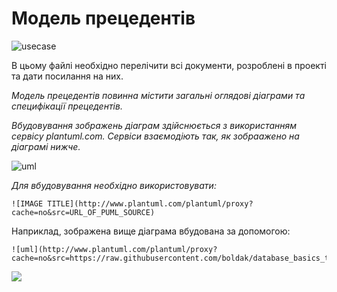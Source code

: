 # Модель прецедентів
![usecase](http://www.plantuml.com/plantuml/png/PP0_JyCm4CLtVufJM63eqAHTgtOAI20XHM7gOjANo99p3lv3AUB38mSN737vlRlVtLblxxoqFenQoCuRIqKTu7n1qj6ihkNMmSxLA8GGyQ5LM7tj4YT4SEYa0nMD6fZQQSQRUltNU54uKms6bPeUk3T7fiEh2PuQs7VL8OsKT0FqFP3j19_8uYtUIbILdNmqW-AVUfiTF4oJeoV9Si08zaU-VOPrXgM-It192veQUAzuSAbT_V_9lNBUs4i2DjauIttv19apayU7JyJsTuMOaugfxM8kIrikRNMDM4VRhfEBkanwDbLkDhdPYZtu54Rz3G00)






В цьому файлі необхідно перелічити всі документи, розроблені в проекті та дати посилання на них.

*Модель прецедентів повинна містити загальні оглядові діаграми та специфікації прецедентів.*

*Вбудовування зображень діаграм здійснюється з використанням сервісу plantuml.com. Сервіси взаємодіють так, як зобраажено на діаграмі нижче.*

![uml](http://www.plantuml.com/plantuml/proxy?cache=no&src=https://raw.githubusercontent.com/boldak/database_basics_template/master/src/uml/example.puml)

*Для вбудовування необхідно використовувати:*
```
![IMAGE TITLE](http://www.plantuml.com/plantuml/proxy?cache=no&src=URL_OF_PUML_SOURCE)
```
Наприклад, зображена вище діаграма вбудована за допомогою:
```
![uml](http://www.plantuml.com/plantuml/proxy?cache=no&src=https://raw.githubusercontent.com/boldak/database_basics_template/master/src/uml/example.puml)
```
![](http://www.plantuml.com/plantuml/png/hLRFJXDl5DtFKzpaj_cP89R6XU4FmQ0B5ovDt8AqGeBKb75Zkg15Ymi2YI4bCV87UO6XjZ9CEzDNkFUDFD_jz1k-C0cZiQJ9DpDtphtdd7j2bxRzbRh_uTscjrcf-hHUMLchr3sFqizyjRRbqvlQPgs-K2gLQ7lZOsLXvidY_EhYYsUpyuzM5-dLyaoHSZxXWA-voy7uDJxdlXn9Krgomu6qfIE7XN0kPG_rJOuvv8Z35EqR9y095M_NT96zAKALtk4-3paeX7w6gNPGtmFAa1FksWudk7iDt9riRdqUw2GtnD7T4GgrF3V0U6CW-nWraDPTIjoT8DBuSlo8kuJZmCg18GAEy1UWF9PMeVPVLSU1743NM3egcZ8OctAiqzoBHCzVFvwUKPM8HyPI8vtXXCaICihnIFMAkOzlGF99IS2OOk1b1JVrSaJSuoGLUYIxUabyfHiMcYirHJuNMcG-LVbqDXKHm6qT4cPBXsyo1IfRQqv46dbxrx1DDLlsoXvc3HFuR5xZIFce8Xpf62EEGCdPizIAEHUhmHUtzxkHrqdjxPaULd3L2yuSvlUuZvc3VfpPAWTkZ_yDfqdhfgxi0M7I0RvHcfwOOrIQCXsbARjJjnPS4G4VQ2rMwS6SmmpUzEokWG-gtJrJz6oa0l8vv4xvIZjVJS11HYF2tGoraw7ILislK7tZxRfF_rMhA_Xa-sSI_HrWlo10QEHq7cbwx1sicMBb6dhXokC47ln9JnrpBqrVo4Eo2GTLZ9zc1LIoh837Fw5HBa0ZrxsS3LLwqj9EwNwcKO77iYUjYQb5qlXd-SiVG0DIE7pslmdy0bw8gVR7hUI88wKUWufHGaqrnJr8szTWvBDt_ER0klPNCfng3aEZk151WwE-9E0qi7EeJGcXg6ccbIycNBU2ocwXahFME3st_ThxrB7nWbLhM92wz_JbiWTJVl0bNnBcF-CsOP3XD75xcYzqdz48BVVDYNzoug4in8CkFQHogLpoi6uJk2MSyPlcDm00)
